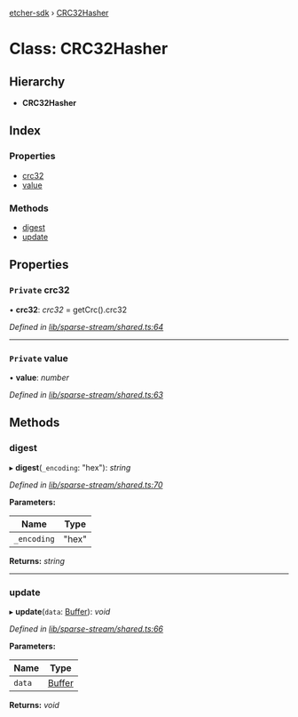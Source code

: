[etcher-sdk](../README.md) › [CRC32Hasher](crc32hasher.md)

# Class: CRC32Hasher

## Hierarchy

* **CRC32Hasher**

## Index

### Properties

* [crc32](crc32hasher.md#private-crc32)
* [value](crc32hasher.md#private-value)

### Methods

* [digest](crc32hasher.md#digest)
* [update](crc32hasher.md#update)

## Properties

### `Private` crc32

• **crc32**: *crc32* = getCrc().crc32

*Defined in [lib/sparse-stream/shared.ts:64](https://github.com/balena-io-modules/etcher-sdk/blob/c572271/lib/sparse-stream/shared.ts#L64)*

___

### `Private` value

• **value**: *number*

*Defined in [lib/sparse-stream/shared.ts:63](https://github.com/balena-io-modules/etcher-sdk/blob/c572271/lib/sparse-stream/shared.ts#L63)*

## Methods

###  digest

▸ **digest**(`_encoding`: "hex"): *string*

*Defined in [lib/sparse-stream/shared.ts:70](https://github.com/balena-io-modules/etcher-sdk/blob/c572271/lib/sparse-stream/shared.ts#L70)*

**Parameters:**

Name | Type |
------ | ------ |
`_encoding` | "hex" |

**Returns:** *string*

___

###  update

▸ **update**(`data`: [Buffer](../interfaces/alignedlockablebuffer.md#buffer)): *void*

*Defined in [lib/sparse-stream/shared.ts:66](https://github.com/balena-io-modules/etcher-sdk/blob/c572271/lib/sparse-stream/shared.ts#L66)*

**Parameters:**

Name | Type |
------ | ------ |
`data` | [Buffer](../interfaces/alignedlockablebuffer.md#buffer) |

**Returns:** *void*
